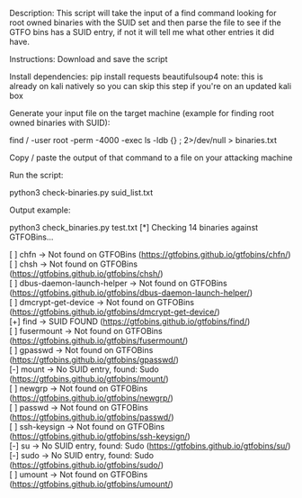 Description: This script will take the input of a find command looking for root owned binaries with the SUID set and then parse the file to see if the GTFO bins has a SUID entry, if not it will tell me what other entries it did have.

Instructions: 
Download and save the script

Install dependencies:
pip install requests beautifulsoup4
note: this is already on kali natively so you can skip this step if you're on an updated kali box


Generate your input file on the target machine (example for finding root owned binaries with SUID):

find / -user root -perm -4000 -exec ls -ldb {} \; 2>/dev/null > binaries.txt

Copy / paste the output of that command to a file on your attacking machine


Run the script:

python3 check-binaries.py suid_list.txt


Output example:

python3 check_binaries.py test.txt
[*] Checking 14 binaries against GTFOBins...  

[ ] chfn -> Not found on GTFOBins (https://gtfobins.github.io/gtfobins/chfn/)  
[ ] chsh -> Not found on GTFOBins (https://gtfobins.github.io/gtfobins/chsh/)  
[ ] dbus-daemon-launch-helper -> Not found on GTFOBins (https://gtfobins.github.io/gtfobins/dbus-daemon-launch-helper/)  
[ ] dmcrypt-get-device -> Not found on GTFOBins (https://gtfobins.github.io/gtfobins/dmcrypt-get-device/)  
[+] find -> SUID FOUND (https://gtfobins.github.io/gtfobins/find/)  
[ ] fusermount -> Not found on GTFOBins (https://gtfobins.github.io/gtfobins/fusermount/)  
[ ] gpasswd -> Not found on GTFOBins (https://gtfobins.github.io/gtfobins/gpasswd/)  
[-] mount -> No SUID entry, found: Sudo (https://gtfobins.github.io/gtfobins/mount/)  
[ ] newgrp -> Not found on GTFOBins (https://gtfobins.github.io/gtfobins/newgrp/)  
[ ] passwd -> Not found on GTFOBins (https://gtfobins.github.io/gtfobins/passwd/)  
[ ] ssh-keysign -> Not found on GTFOBins (https://gtfobins.github.io/gtfobins/ssh-keysign/)  
[-] su -> No SUID entry, found: Sudo (https://gtfobins.github.io/gtfobins/su/)  
[-] sudo -> No SUID entry, found: Sudo (https://gtfobins.github.io/gtfobins/sudo/)  
[ ] umount -> Not found on GTFOBins (https://gtfobins.github.io/gtfobins/umount/)  
